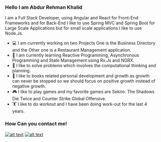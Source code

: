 ### Hello I am Abdur Rehman Khalid

I am a Full Stack Developer, using Angular and React for Front-End Frameworks and for Back-End I like to use Spring MVC and Spring Boot for Large Scale Applications but for small scale applications I like to use Node.Js.

- 💻 I am currently working on two Projects One is the Business Directory and the Other one is a Restaurant Management application.
- 📕 I am currently learning Reactive Programming, Asynchronous Programming and State Management using Rx.Js and NGRX.
- 🔭 I like to solve problems which involves the computational thinking and planning.
- 📜 I like to books related personal development and growth as growth can never be stopped so we should focus on positive growth instead of negative growth.
- 🎮 I like to play games and my favorite games are Sekiro: The Shadows Die Twice and Counter Strike Global Offensive.
- 🏋️ I like to do workout and I have been doing work-out for the last 4 years.

### How Can you contact me!
[![alt text][2.1]][2]
[![alt text][6.1]][6]

[2.1]: http://i.imgur.com/P3YfQoD.png (facebook icon with padding)
[6.1]: http://i.imgur.com/0o48UoR.png (github icon with padding)

[2.2]: http://i.imgur.com/fep1WsG.png (facebook icon without padding)
[6.2]: http://i.imgur.com/9I6NRUm.png (github icon without padding)

[2]: https://www.facebook.com/ch.abdurrehman.77/
[6]: http://www.github.com/AbdurRKhalid

